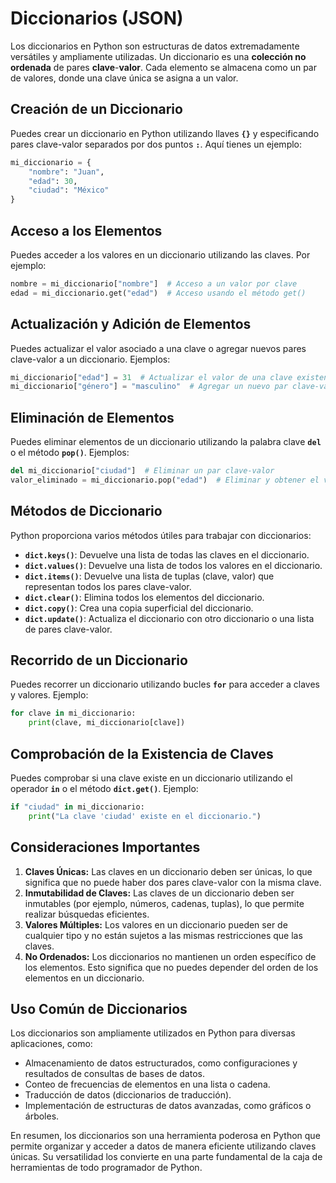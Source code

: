 # Diccionarios (JSON)

Los diccionarios en Python son estructuras de datos extremadamente versátiles y ampliamente utilizadas. Un diccionario es una **colección no ordenada** de pares **clave**-**valor**. Cada elemento se almacena como un par de valores, donde una clave única se asigna a un valor.

## **Creación de un Diccionario**

Puedes crear un diccionario en Python utilizando llaves **`{}`** y especificando pares clave-valor separados por dos puntos **`:`**. Aquí tienes un ejemplo:

```python
mi_diccionario = {
    "nombre": "Juan",
    "edad": 30,
    "ciudad": "México"
}
```

## **Acceso a los Elementos**

Puedes acceder a los valores en un diccionario utilizando las claves. Por ejemplo:

```python
nombre = mi_diccionario["nombre"]  # Acceso a un valor por clave
edad = mi_diccionario.get("edad")  # Acceso usando el método get()
```

## **Actualización y Adición de Elementos**

Puedes actualizar el valor asociado a una clave o agregar nuevos pares clave-valor a un diccionario. Ejemplos:

```python
mi_diccionario["edad"] = 31  # Actualizar el valor de una clave existente
mi_diccionario["género"] = "masculino"  # Agregar un nuevo par clave-valor
```

## **Eliminación de Elementos**

Puedes eliminar elementos de un diccionario utilizando la palabra clave **`del`** o el método **`pop()`**. Ejemplos:

```python
del mi_diccionario["ciudad"]  # Eliminar un par clave-valor
valor_eliminado = mi_diccionario.pop("edad")  # Eliminar y obtener el valor
```

## **Métodos de Diccionario**

Python proporciona varios métodos útiles para trabajar con diccionarios:

- **`dict.keys()`**: Devuelve una lista de todas las claves en el diccionario.
- **`dict.values()`**: Devuelve una lista de todos los valores en el diccionario.
- **`dict.items()`**: Devuelve una lista de tuplas (clave, valor) que representan todos los pares clave-valor.
- **`dict.clear()`**: Elimina todos los elementos del diccionario.
- **`dict.copy()`**: Crea una copia superficial del diccionario.
- **`dict.update()`**: Actualiza el diccionario con otro diccionario o una lista de pares clave-valor.

## **Recorrido de un Diccionario**

Puedes recorrer un diccionario utilizando bucles **`for`** para acceder a claves y valores. Ejemplo:

```python
for clave in mi_diccionario:
    print(clave, mi_diccionario[clave])
```

## **Comprobación de la Existencia de Claves**

Puedes comprobar si una clave existe en un diccionario utilizando el operador **`in`** o el método **`dict.get()`**. Ejemplo:

```python
if "ciudad" in mi_diccionario:
    print("La clave 'ciudad' existe en el diccionario.")
```

## **Consideraciones Importantes**

1. **Claves Únicas:** Las claves en un diccionario deben ser únicas, lo que significa que no puede haber dos pares clave-valor con la misma clave.
2. **Inmutabilidad de Claves:** Las claves de un diccionario deben ser inmutables (por ejemplo, números, cadenas, tuplas), lo que permite realizar búsquedas eficientes.
3. **Valores Múltiples:** Los valores en un diccionario pueden ser de cualquier tipo y no están sujetos a las mismas restricciones que las claves.
4. **No Ordenados:** Los diccionarios no mantienen un orden específico de los elementos. Esto significa que no puedes depender del orden de los elementos en un diccionario.

## **Uso Común de Diccionarios**

Los diccionarios son ampliamente utilizados en Python para diversas aplicaciones, como:

- Almacenamiento de datos estructurados, como configuraciones y resultados de consultas de bases de datos.
- Conteo de frecuencias de elementos en una lista o cadena.
- Traducción de datos (diccionarios de traducción).
- Implementación de estructuras de datos avanzadas, como gráficos o árboles.

En resumen, los diccionarios son una herramienta poderosa en Python que permite organizar y acceder a datos de manera eficiente utilizando claves únicas. Su versatilidad los convierte en una parte fundamental de la caja de herramientas de todo programador de Python.
